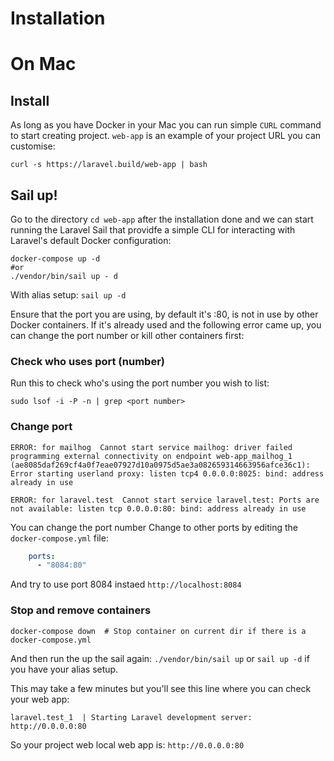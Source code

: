 # Installation

# On Mac

## Install
As long as you have Docker in your Mac you can run simple `CURL` command to start creating project. `web-app` is an example of your project URL you can customise:
```Mac-CLI
curl -s https://laravel.build/web-app | bash
```

## Sail up!
Go to the directory `cd web-app` after the installation done and we can start running the Laravel Sail that providfe a simple CLI for interacting with Laravel's default Docker configuration:

```terminal
docker-compose up -d
#or
./vendor/bin/sail up - d
```

With alias setup: `sail up -d` 


Ensure that the port you are using, by default it's :80, is not in use by other Docker containers. If it's already used and the following error came up, you can change the port number or kill other containers first:

### Check who uses port (number)
Run this to check who's using the port number you wish to list:

```
sudo lsof -i -P -n | grep <port number> 
```

### Change port
```terminal
ERROR: for mailhog  Cannot start service mailhog: driver failed programming external connectivity on endpoint web-app_mailhog_1 (ae8085daf269cf4a0f7eae07927d10a0975d5ae3a082659314663956afce36c1): Error starting userland proxy: listen tcp4 0.0.0.0:8025: bind: address already in use

ERROR: for laravel.test  Cannot start service laravel.test: Ports are not available: listen tcp 0.0.0.0:80: bind: address already in use
```
You can change the port number
Change to other ports by editing the `docker-compose.yml` file:
```yml
    ports:
      - "8084:80"
```
And try to use port 8084 instaed `http://localhost:8084`

### Stop and remove containers

```
docker-compose down  # Stop container on current dir if there is a docker-compose.yml
```

And then run the up the sail again: `./vendor/bin/sail up` or `sail up -d` if you have your alias setup. 

This may take a few minutes but you'll see this line where you can check your web app:
```
laravel.test_1  | Starting Laravel development server: http://0.0.0.0:80
```

So your project web local web app is: `http://0.0.0.0:80`

